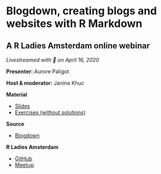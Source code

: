 # Blogdown, creating blogs and websites with R Markdown

## A R Ladies Amsterdam online webinar

*Livestreamed with :purple_heart: on April 16, 2020*

**Presenter:** Aurore Paligot

**Host & moderator:** Janine Khuc 

**Material**
- [Slides](https://github.com/aurorepaligot/rladiesamsterdam_blogdown_handout/blob/master/rladiesamsterdam_blogdown_presentation.pdf)
- [Exercises  (without solutions)](https://github.com/aurorepaligot/rladiesamsterdam_blogdown_handout/blob/master/rladiesamsterdam_blogdown_handout_INCOMPLETE.R)

**Source**
- [Blogdown](https://bookdown.org/yihui/blogdown/)

**R Ladies Amsterdam**
- [GitHub](https://github.com/rladiesamsterdam)
- [Meetup](https://www.meetup.com/fr-FR/rladies-amsterdam/)
